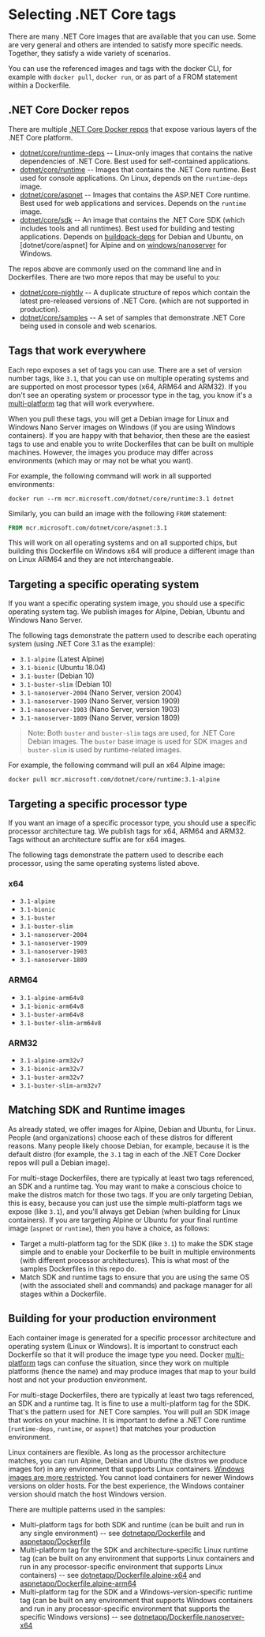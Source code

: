 # Selecting .NET Core tags

There are many .NET Core images that are available that you can use. Some are very general and others are intended to satisfy more specific needs. Together, they satisfy a wide variety of scenarios.

You can use the referenced images and tags with the docker CLI, for example with `docker pull`, `docker run`, or as part of a FROM statement within a Dockerfile.

## .NET Core Docker repos

There are multiple [.NET Core Docker repos](https://hub.docker.com/_/microsoft-dotnet-core) that expose various layers of the .NET Core platform.

* [dotnet/core/runtime-deps](https://hub.docker.com/_/microsoft-dotnet-core-runtime-deps/) -- Linux-only images that contains the native dependencies of .NET Core. Best used for self-contained applications.
* [dotnet/core/runtime](https://hub.docker.com/_/microsoft-dotnet-core-runtime/) -- Images that contains the .NET Core runtime. Best used for console applications. On Linux, depends on the `runtime-deps` image.
* [dotnet/core/aspnet](https://hub.docker.com/_/microsoft-dotnet-core-aspnet/) -- Images that contains the ASP.NET Core runtime. Best used for web applications and services. Depends on the `runtime` image.
* [dotnet/core/sdk](https://hub.docker.com/_/microsoft-dotnet-core-sdk/) -- An image that contains the .NET Core SDK (which includes tools and all runtimes). Best used for building and testing applications. Depends on [buildpack-deps](https://hub.docker.com/_/buildpack-deps) for Debian and Ubuntu, on [dotnet/core/aspnet] for Alpine and on [windows/nanoserver](https://hub.docker.com/_/microsoft-windows-nanoserver) for Windows.

The repos above are commonly used on the command line and in Dockerfiles. There are two more repos that may be useful to you:

* [dotnet/core-nightly](https://hub.docker.com/_/microsoft-dotnet-core-nightly) -- A duplicate structure of repos which contain the latest pre-released versions of .NET Core. (which are not supported in production).
* [dotnet/core/samples](https://hub.docker.com/_/microsoft-dotnet-core-samples) -- A set of samples that demonstrate .NET Core being used in console and web scenarios.

## Tags that work everywhere

Each repo exposes a set of tags you can use. There are a set of version number tags, like `3.1`, that you can use on multiple operating systems and are supported on most processor types (x64, ARM64 and ARM32). If you don't see an operating system or processor type in the tag, you know it's a [multi-platform](https://www.docker.com/blog/docker-official-images-now-multi-platform/) tag that will work everywhere.

When you pull these tags, you will get a Debian image for Linux and Windows Nano Server images on Windows (if you are using Windows containers). If you are happy with that behavior, then these are the easiest tags to use and enable you to write Dockerfiles that can be built on multiple machines. However, the images you produce may differ across environments (which may or may not be what you want).

For example, the following command will work in all supported environments:

```console
docker run --rm mcr.microsoft.com/dotnet/core/runtime:3.1 dotnet
```

Similarly, you can build an image with the following `FROM` statement:

```Dockerfile
FROM mcr.microsoft.com/dotnet/core/aspnet:3.1
```

This will work on all operating systems and on all supported chips, but building this Dockerfile on Windows x64 will produce a different image than on Linux ARM64 and they are not interchangeable.

## Targeting a specific operating system

If you want a specific operating system image, you should use a specific operating system tag. We publish images for Alpine, Debian, Ubuntu and Windows Nano Server.

The following tags demonstrate the pattern used to describe each operating system (using .NET Core 3.1 as the example):

* `3.1-alpine` (Latest Alpine)
* `3.1-bionic` (Ubuntu 18.04)
* `3.1-buster` (Debian 10)
* `3.1-buster-slim` (Debian 10)
* `3.1-nanoserver-2004` (Nano Server, version 2004)
* `3.1-nanoserver-1909` (Nano Server, version 1909)
* `3.1-nanoserver-1903` (Nano Server, version 1903)
* `3.1-nanoserver-1809` (Nano Server, version 1809)

> Note: Both `buster` and `buster-slim` tags are used, for .NET Core Debian images. The `buster` base image is used for SDK images and `buster-slim` is used by runtime-related images.

For example, the following command will pull an x64 Alpine image:

```console
docker pull mcr.microsoft.com/dotnet/core/runtime:3.1-alpine
```

## Targeting a specific processor type

If you want an image of a specific processor type, you should use a specific processor architecture tag. We publish tags for x64, ARM64 and ARM32. Tags without an architecture suffix are for x64 images.

The following tags demonstrate the pattern used to describe each processor, using the same operating systems listed above.

### x64

* `3.1-alpine`
* `3.1-bionic`
* `3.1-buster`
* `3.1-buster-slim`
* `3.1-nanoserver-2004`
* `3.1-nanoserver-1909`
* `3.1-nanoserver-1903`
* `3.1-nanoserver-1809`

### ARM64

* `3.1-alpine-arm64v8`
* `3.1-bionic-arm64v8`
* `3.1-buster-arm64v8`
* `3.1-buster-slim-arm64v8`

### ARM32

* `3.1-alpine-arm32v7`
* `3.1-bionic-arm32v7`
* `3.1-buster-arm32v7`
* `3.1-buster-slim-arm32v7`

## Matching SDK and Runtime images

As already stated, we offer images for Alpine, Debian and Ubuntu, for Linux. People (and organizations) choose each of these distros for different reasons. Many people likely choose Debian, for example, because it is the default distro (for example, the `3.1` tag in each of the .NET Core Docker repos will pull a Debian image).

For multi-stage Dockerfiles, there are typically at least two tags referenced, an SDK and a runtime tag. You may want to make a conscious choice to make the distros match for those two tags. If you are only targeting Debian, this is easy, because you can just use the simple multi-platform tags we expose (like `3.1`), and you'll always get Debian (when building for Linux containers). If you are targeting Alpine or Ubuntu for your final runtime image (`aspnet` or `runtime`), then you have a choice, as follows:

* Target a multi-platform tag for the SDK (like `3.1`) to make the SDK stage simple and to enable your Dockerfile to be built in multiple environments (with different processor architectures). This is what most of the samples Dockerfiles in this repo do.
* Match SDK and runtime tags to ensure that you are using the same OS (with the associated shell and commands) and package manager for all stages within a Dockerfile.

## Building for your production environment

Each container image is generated for a specific processor architecture and operating system (Linux or Windows). It is important to construct each Dockerfile so that it will produce the image type you need. Docker [multi-platform](https://www.docker.com/blog/docker-official-images-now-multi-platform/) tags can confuse the situation, since they work on multiple platforms (hence the name) and may produce images that map to your build host and not your production environment.

For multi-stage Dockerfiles, there are typically at least two tags referenced, an SDK and a runtime tag. It is fine to use a multi-platform tag for the SDK. That's the pattern used for .NET Core samples. You will pull an SDK image that works on your machine. It is important to define a .NET Core runtime (`runtime-deps`, `runtime`, or `aspnet`) that matches your production environment.

Linux containers are flexible. As long as the processor architecture matches, you can run Alpine, Debian and Ubuntu (the distros we produce images for) in any environment that supports Linux containers. [Windows images are more restricted](https://docs.microsoft.com/virtualization/windowscontainers/deploy-containers/version-compatibility). You cannot load containers for newer Windows versions on older hosts. For the best experience, the Windows container version should match the host Windows version.

There are multiple patterns used in the samples:

* Multi-platform tags for both SDK and runtime (can be built and run in any single environment) -- see [dotnetapp/Dockerfile](dotnetapp/Dockerfile) and [aspnetapp/Dockerfile](dotnetapp/Dockerfile)
* Multi-platform tag for the SDK and architecture-specific Linux runtime tag (can be built on any environment that supports Linux containers and run in any processor-specific environment that supports Linux containers) -- see [dotnetapp/Dockerfile.alpine-x64](dotnetapp/Dockerfile) and [aspnetapp/Dockerfile.alpine-arm64](aspnetapp/Dockerfile.alpine-arm64)
* Multi-platform tag for the SDK and a Windows-version-specific runtime tag (can be built on any environment that supports Windows containers and run in any processor-specific environment that supports the specific Windows versions) -- see [dotnetapp/Dockerfile.nanoserver-x64](dotnetapp/Dockerfile.nanoserver-x64)
